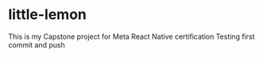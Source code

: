 # little-lemon
This is my Capstone project for Meta React Native certification
Testing first commit and push

